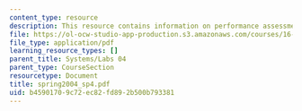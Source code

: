 ```yaml
---
content_type: resource
description: This resource contains information on performance assessment set.
file: https://ol-ocw-studio-app-production.s3.amazonaws.com/courses/16-01-unified-engineering-i-ii-iii-iv-fall-2005-spring-2006/b45901709c72ec82fd892b500b793381_spring2004_sp4.pdf
file_type: application/pdf
learning_resource_types: []
parent_title: Systems/Labs 04
parent_type: CourseSection
resourcetype: Document
title: spring2004_sp4.pdf
uid: b4590170-9c72-ec82-fd89-2b500b793381
---
```

